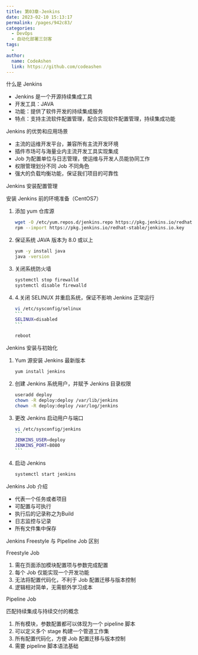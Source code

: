 ```yaml
---
title: 第03章-Jenkins
date: 2023-02-10 15:13:17
permalink: /pages/942c83/
categories:
  - DevOps
  - 自动化部署三剑客
tags:
  - 
author: 
  name: CodeAshen
  link: https://github.com/codeashen
---
```

什么是 Jenkins

- Jenkins 是一个开源持续集成工具
- 开发工具：JAVA
- 功能：提供了软件开发的持续集成服务
- 特点：支持主流软件配置管理，配合实现软件配置管理，持续集成功能

Jenkins 的优势和应用场景

- 主流的运维开发平台，兼容所有主流开发环境
- 插件市场可与海量业内主流开发工具实现集成
- Job 为配置单位与日志管理，使运维与开发人员能协同工作
- 权限管理划分不同 Job 不同角色
- 强大的负载均衡功能，保证我们项目的可靠性

Jenkins 安装配置管理

安装 Jenkins 前的环境准备（CentOS7）

1. 添加 yum 仓库源

   ```bash
   wget -O /etc/yum.repos.d/jenkins.repo https://pkg.jenkins.io/redhat-stable/jenkins.repo
   rpm --import https://pkg.jenkins.io/redhat-stable/jenkins.io.key
   ```

2. 保证系统 JAVA 版本为 8.0 或以上 

   ```bash
   yum -y install java
   java -version
   ```

3. 关闭系统防火墙

   ```bash
   systemctl stop firewalld
   systemctl disable firewalld
   ```

4. 4.关闭 SELINUX 并重启系统，保证不影响 Jenkins 正常运行

   ```bash
   vi /etc/sysconfig/selinux 
   ​```
   SELINUX=disabled
   ​```
   
   reboot
   ```

Jenkins 安装与初始化

1. Yum 源安装 Jenkins 最新版本

   ```bash
   yum install jenkins 
   ```

2. 创建 Jenkins 系统用户，并赋予 Jenkins 目录权限

   ```bash
   useradd deploy
   chown -R deploy:deploy /var/lib/jenkins 
   chown -R deploy:deploy /var/log/jenkins
   ```

3. 更改 Jenkins 启动用户与端口

   ```bash
   vi /etc/sysconfig/jenkins 
   ​```
   JENKINS_USER=deploy 
   JENKINS_PORT=8080
   ​```
   ```

4. 启动 Jenkins

   ```bash
   systemctl start jenkins
   ```


Jenkins Job 介绍

- 代表一个任务或者项目
- 可配置与可执行
- 执行后的记录称之为Build
- 日志监控与记录
- 所有文件集中保存

Jenkins Freestyle 与 Pipeline Job 区别

Freestyle Job

1. 需在页面添加模块配置项与参数完成配置
2. 每个 Job 仅能实现一个开发功能
3. 无法将配置代码化，不利于 Job 配置迁移与版本控制
4. 逻辑相对简单，无需额外学习成本

Pipeline Job

匹配持续集成与持续交付的概念

1. 所有模块，参数配置都可以体现为一个 pipeline 脚本
2. 可以定义多个 stage 构建一个管道工作集
3. 所有配置代码化，方便 Job 配置迁移与版本控制
4. 需要 pipeline 脚本语法基础


